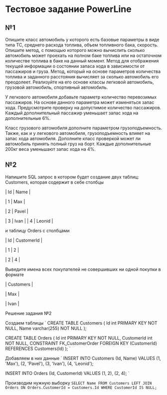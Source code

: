 # Тестовое задание PowerLine

## №1
Опишите класс автомобиль у которого есть базовые параметры в виде типа ТС, среднего расхода топлива, объем топливного бака, скорость. Опишите метод, с помощью которого можно вычислить сколько автомобиль может проехать на полном баке топлива или на остаточном количестве топлива в баке на данный момент. Метод для отображения текущей информации о состоянии запаса хода в зависимости от пассажиров и груза. Метод, который на основе параметров количества топлива и заданного расстояния вычисляет за сколько автомобиль его преодолеет. Реализуйте на его основе классы легковой автомобиль, грузовой автомобиль, спортивный автомобиль. 

У легкового автомобиля добавьте параметр количество перевозимых пассажиров. На основе данного параметра может изменяться запас хода. Предусмотрите проверку на допустимое количество пассажиров. Каждый дополнительный пассажир уменьшает запас хода на дополнительные 6%. 

Класс грузового автомобиля дополните параметром грузоподъемность. Также, как и у легкового автомобиля, грузоподъемность влияет на запас хода автомобиля. Дополните класс проверкой может ли автомобиль принять полный груз на борт. Каждые дополнительные 200кг веса уменьшают запас хода на 4%.

## №2
Напишите SQL запрос в котором будет создание двух таблиц: Customers, которая содержит в себе столбцы

| Id | Name  |

| 1  | Max     |

| 2  | Pavel   |

| 3  | Ivan     |
| 4  | Leonid |

и таблицу Orders с столбцами 

| Id | CustomerId |

| 1  |         2          |

| 2  |         4          |

Выведите имена всех покупателей не совершивших ни одной покупки в формате 

| Customers |

|      Max       |

|      Ivan       |


Решение задания №2

Создаем таблицы
`
CREATE TABLE Customers (
    Id int PRIMARY KEY NOT NULL,
    Name varchar(255) NOT NULL
);

CREATE TABLE Orders  (
    Id int PRIMARY KEY NOT NULL,
    CustomerId  int NOT NULL,
    CONSTRAINT FK_CustomerOrder FOREIGN KEY (CustomerId) REFERENCES Customers(Id)
);
`

Добавляем в них данные
`
INSERT INTO Customers
  (Id, Name)
VALUES
  (1, 'Max'), 
  (2, 'Pavel'), 
  (3, 'Ivan'),
  (4, 'Leonid');

INSERT INTO Orders
  (Id, CustomerId)
VALUES
  (1, 2), 
  (2, 4);
`

Производим нужную выборку
`
SELECT Name FROM Customers LEFT JOIN Orders ON Orders.CustomerId = Customers.Id WHERE CustomerId IS NULL;
`
